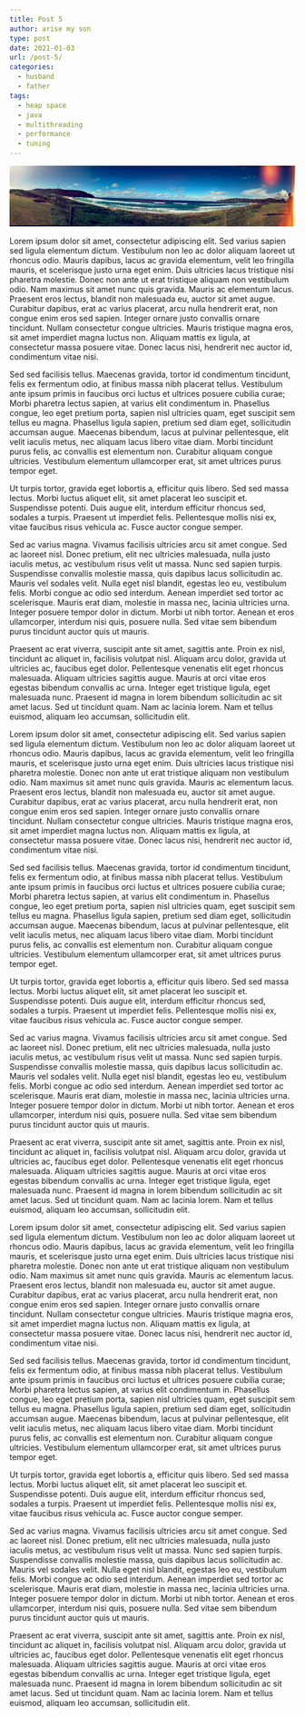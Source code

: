 ```yaml
---
title: Post 5
author: arise my son
type: post
date: 2021-01-03
url: /post-5/
categories:
  - husband
  - father
tags:
  - heap space
  - java
  - multithreading
  - performance
  - tuning
---
```


![Palm Beach, Australia](./palmbeach.jpg)

Lorem ipsum dolor sit amet, consectetur adipiscing elit. Sed varius sapien sed ligula elementum dictum. Vestibulum non leo ac dolor aliquam laoreet ut rhoncus odio. Mauris dapibus, lacus ac gravida elementum, velit leo fringilla mauris, et scelerisque justo urna eget enim. Duis ultricies lacus tristique nisi pharetra molestie. Donec non ante ut erat tristique aliquam non vestibulum odio. Nam maximus sit amet nunc quis gravida. Mauris ac elementum lacus. Praesent eros lectus, blandit non malesuada eu, auctor sit amet augue. Curabitur dapibus, erat ac varius placerat, arcu nulla hendrerit erat, non congue enim eros sed sapien. Integer ornare justo convallis ornare tincidunt. Nullam consectetur congue ultricies. Mauris tristique magna eros, sit amet imperdiet magna luctus non. Aliquam mattis ex ligula, at consectetur massa posuere vitae. Donec lacus nisi, hendrerit nec auctor id, condimentum vitae nisi.

Sed sed facilisis tellus. Maecenas gravida, tortor id condimentum tincidunt, felis ex fermentum odio, at finibus massa nibh placerat tellus. Vestibulum ante ipsum primis in faucibus orci luctus et ultrices posuere cubilia curae; Morbi pharetra lectus sapien, at varius elit condimentum in. Phasellus congue, leo eget pretium porta, sapien nisl ultricies quam, eget suscipit sem tellus eu magna. Phasellus ligula sapien, pretium sed diam eget, sollicitudin accumsan augue. Maecenas bibendum, lacus at pulvinar pellentesque, elit velit iaculis metus, nec aliquam lacus libero vitae diam. Morbi tincidunt purus felis, ac convallis est elementum non. Curabitur aliquam congue ultricies. Vestibulum elementum ullamcorper erat, sit amet ultrices purus tempor eget.

Ut turpis tortor, gravida eget lobortis a, efficitur quis libero. Sed sed massa lectus. Morbi luctus aliquet elit, sit amet placerat leo suscipit et. Suspendisse potenti. Duis augue elit, interdum efficitur rhoncus sed, sodales a turpis. Praesent ut imperdiet felis. Pellentesque mollis nisi ex, vitae faucibus risus vehicula ac. Fusce auctor congue semper.

Sed ac varius magna. Vivamus facilisis ultricies arcu sit amet congue. Sed ac laoreet nisl. Donec pretium, elit nec ultricies malesuada, nulla justo iaculis metus, ac vestibulum risus velit ut massa. Nunc sed sapien turpis. Suspendisse convallis molestie massa, quis dapibus lacus sollicitudin ac. Mauris vel sodales velit. Nulla eget nisl blandit, egestas leo eu, vestibulum felis. Morbi congue ac odio sed interdum. Aenean imperdiet sed tortor ac scelerisque. Mauris erat diam, molestie in massa nec, lacinia ultricies urna. Integer posuere tempor dolor in dictum. Morbi ut nibh tortor. Aenean et eros ullamcorper, interdum nisi quis, posuere nulla. Sed vitae sem bibendum purus tincidunt auctor quis ut mauris.

Praesent ac erat viverra, suscipit ante sit amet, sagittis ante. Proin ex nisl, tincidunt ac aliquet in, facilisis volutpat nisl. Aliquam arcu dolor, gravida ut ultricies ac, faucibus eget dolor. Pellentesque venenatis elit eget rhoncus malesuada. Aliquam ultricies sagittis augue. Mauris at orci vitae eros egestas bibendum convallis ac urna. Integer eget tristique ligula, eget malesuada nunc. Praesent id magna in lorem bibendum sollicitudin ac sit amet lacus. Sed ut tincidunt quam. Nam ac lacinia lorem. Nam et tellus euismod, aliquam leo accumsan, sollicitudin elit.

Lorem ipsum dolor sit amet, consectetur adipiscing elit. Sed varius sapien sed ligula elementum dictum. Vestibulum non leo ac dolor aliquam laoreet ut rhoncus odio. Mauris dapibus, lacus ac gravida elementum, velit leo fringilla mauris, et scelerisque justo urna eget enim. Duis ultricies lacus tristique nisi pharetra molestie. Donec non ante ut erat tristique aliquam non vestibulum odio. Nam maximus sit amet nunc quis gravida. Mauris ac elementum lacus. Praesent eros lectus, blandit non malesuada eu, auctor sit amet augue. Curabitur dapibus, erat ac varius placerat, arcu nulla hendrerit erat, non congue enim eros sed sapien. Integer ornare justo convallis ornare tincidunt. Nullam consectetur congue ultricies. Mauris tristique magna eros, sit amet imperdiet magna luctus non. Aliquam mattis ex ligula, at consectetur massa posuere vitae. Donec lacus nisi, hendrerit nec auctor id, condimentum vitae nisi.

Sed sed facilisis tellus. Maecenas gravida, tortor id condimentum tincidunt, felis ex fermentum odio, at finibus massa nibh placerat tellus. Vestibulum ante ipsum primis in faucibus orci luctus et ultrices posuere cubilia curae; Morbi pharetra lectus sapien, at varius elit condimentum in. Phasellus congue, leo eget pretium porta, sapien nisl ultricies quam, eget suscipit sem tellus eu magna. Phasellus ligula sapien, pretium sed diam eget, sollicitudin accumsan augue. Maecenas bibendum, lacus at pulvinar pellentesque, elit velit iaculis metus, nec aliquam lacus libero vitae diam. Morbi tincidunt purus felis, ac convallis est elementum non. Curabitur aliquam congue ultricies. Vestibulum elementum ullamcorper erat, sit amet ultrices purus tempor eget.

Ut turpis tortor, gravida eget lobortis a, efficitur quis libero. Sed sed massa lectus. Morbi luctus aliquet elit, sit amet placerat leo suscipit et. Suspendisse potenti. Duis augue elit, interdum efficitur rhoncus sed, sodales a turpis. Praesent ut imperdiet felis. Pellentesque mollis nisi ex, vitae faucibus risus vehicula ac. Fusce auctor congue semper.

Sed ac varius magna. Vivamus facilisis ultricies arcu sit amet congue. Sed ac laoreet nisl. Donec pretium, elit nec ultricies malesuada, nulla justo iaculis metus, ac vestibulum risus velit ut massa. Nunc sed sapien turpis. Suspendisse convallis molestie massa, quis dapibus lacus sollicitudin ac. Mauris vel sodales velit. Nulla eget nisl blandit, egestas leo eu, vestibulum felis. Morbi congue ac odio sed interdum. Aenean imperdiet sed tortor ac scelerisque. Mauris erat diam, molestie in massa nec, lacinia ultricies urna. Integer posuere tempor dolor in dictum. Morbi ut nibh tortor. Aenean et eros ullamcorper, interdum nisi quis, posuere nulla. Sed vitae sem bibendum purus tincidunt auctor quis ut mauris.

Praesent ac erat viverra, suscipit ante sit amet, sagittis ante. Proin ex nisl, tincidunt ac aliquet in, facilisis volutpat nisl. Aliquam arcu dolor, gravida ut ultricies ac, faucibus eget dolor. Pellentesque venenatis elit eget rhoncus malesuada. Aliquam ultricies sagittis augue. Mauris at orci vitae eros egestas bibendum convallis ac urna. Integer eget tristique ligula, eget malesuada nunc. Praesent id magna in lorem bibendum sollicitudin ac sit amet lacus. Sed ut tincidunt quam. Nam ac lacinia lorem. Nam et tellus euismod, aliquam leo accumsan, sollicitudin elit.

Lorem ipsum dolor sit amet, consectetur adipiscing elit. Sed varius sapien sed ligula elementum dictum. Vestibulum non leo ac dolor aliquam laoreet ut rhoncus odio. Mauris dapibus, lacus ac gravida elementum, velit leo fringilla mauris, et scelerisque justo urna eget enim. Duis ultricies lacus tristique nisi pharetra molestie. Donec non ante ut erat tristique aliquam non vestibulum odio. Nam maximus sit amet nunc quis gravida. Mauris ac elementum lacus. Praesent eros lectus, blandit non malesuada eu, auctor sit amet augue. Curabitur dapibus, erat ac varius placerat, arcu nulla hendrerit erat, non congue enim eros sed sapien. Integer ornare justo convallis ornare tincidunt. Nullam consectetur congue ultricies. Mauris tristique magna eros, sit amet imperdiet magna luctus non. Aliquam mattis ex ligula, at consectetur massa posuere vitae. Donec lacus nisi, hendrerit nec auctor id, condimentum vitae nisi.

Sed sed facilisis tellus. Maecenas gravida, tortor id condimentum tincidunt, felis ex fermentum odio, at finibus massa nibh placerat tellus. Vestibulum ante ipsum primis in faucibus orci luctus et ultrices posuere cubilia curae; Morbi pharetra lectus sapien, at varius elit condimentum in. Phasellus congue, leo eget pretium porta, sapien nisl ultricies quam, eget suscipit sem tellus eu magna. Phasellus ligula sapien, pretium sed diam eget, sollicitudin accumsan augue. Maecenas bibendum, lacus at pulvinar pellentesque, elit velit iaculis metus, nec aliquam lacus libero vitae diam. Morbi tincidunt purus felis, ac convallis est elementum non. Curabitur aliquam congue ultricies. Vestibulum elementum ullamcorper erat, sit amet ultrices purus tempor eget.

Ut turpis tortor, gravida eget lobortis a, efficitur quis libero. Sed sed massa lectus. Morbi luctus aliquet elit, sit amet placerat leo suscipit et. Suspendisse potenti. Duis augue elit, interdum efficitur rhoncus sed, sodales a turpis. Praesent ut imperdiet felis. Pellentesque mollis nisi ex, vitae faucibus risus vehicula ac. Fusce auctor congue semper.

Sed ac varius magna. Vivamus facilisis ultricies arcu sit amet congue. Sed ac laoreet nisl. Donec pretium, elit nec ultricies malesuada, nulla justo iaculis metus, ac vestibulum risus velit ut massa. Nunc sed sapien turpis. Suspendisse convallis molestie massa, quis dapibus lacus sollicitudin ac. Mauris vel sodales velit. Nulla eget nisl blandit, egestas leo eu, vestibulum felis. Morbi congue ac odio sed interdum. Aenean imperdiet sed tortor ac scelerisque. Mauris erat diam, molestie in massa nec, lacinia ultricies urna. Integer posuere tempor dolor in dictum. Morbi ut nibh tortor. Aenean et eros ullamcorper, interdum nisi quis, posuere nulla. Sed vitae sem bibendum purus tincidunt auctor quis ut mauris.

Praesent ac erat viverra, suscipit ante sit amet, sagittis ante. Proin ex nisl, tincidunt ac aliquet in, facilisis volutpat nisl. Aliquam arcu dolor, gravida ut ultricies ac, faucibus eget dolor. Pellentesque venenatis elit eget rhoncus malesuada. Aliquam ultricies sagittis augue. Mauris at orci vitae eros egestas bibendum convallis ac urna. Integer eget tristique ligula, eget malesuada nunc. Praesent id magna in lorem bibendum sollicitudin ac sit amet lacus. Sed ut tincidunt quam. Nam ac lacinia lorem. Nam et tellus euismod, aliquam leo accumsan, sollicitudin elit.